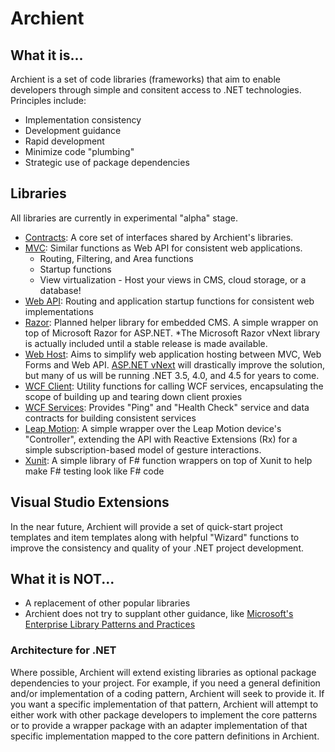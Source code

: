 # Archient

## What it is...

Archient is a set of code libraries (frameworks) that aim to enable developers through simple and consitent access to .NET technologies. Principles include:

  * Implementation consistency
  * Development guidance
  * Rapid development
  * Minimize code "plumbing"
  * Strategic use of package dependencies

## Libraries

All libraries are currently in experimental "alpha" stage.

  * [Contracts](src/Contracts/): A core set of interfaces shared by Archient's libraries.
  * [MVC](src/Web.Mvc/): Similar functions as Web API for consistent web applications.
    * Routing, Filtering, and Area functions
    * Startup functions
    * View virtualization - Host your views in CMS, cloud storage, or a database!
  * [Web API](src/Web.Api/): Routing and application startup functions for consistent web implementations
  * [Razor](src/Razor/): Planned helper library for embedded CMS. A simple wrapper on top of Microsoft Razor for ASP.NET. *The Microsoft Razor vNext library is actually included until a stable release is made available.
  * [Web Host](src/Web.Host/): Aims to simplify web application hosting between MVC, Web Forms and Web API.  [ASP.NET vNext](http://www.asp.net/vnext) will drastically improve the solution, but many of us will be running .NET 3.5, 4.0, and 4.5 for years to come.
  * [WCF Client](src/Services.Clients.WCF/): Utility functions for calling WCF services, encapsulating the scope of building up and tearing down client proxies
  * [WCF Services](src/Services.WCF/): Provides "Ping" and "Health Check" service and data contracts for building consistent services
  * [Leap Motion](src/LeapMotion/): A simple wrapper over the Leap Motion device's "Controller", extending the API with Reactive Extensions (Rx) for a simple subscription-based model of gesture interactions.
  * [Xunit](src/Test.Xunit/): A simple library of F# function wrappers on top of Xunit to help make F# testing look like F# code

## Visual Studio Extensions

In the near future, Archient will provide a set of quick-start project templates and item templates along with helpful "Wizard" functions to improve the consistency and quality of your .NET project development.

## What it is NOT...

  * A replacement of other popular libraries
  * Archient does not try to supplant other guidance, like [Microsoft's Enterprise Library Patterns and Practices](http://pnp.azurewebsites.net/en-us/)

### Architecture for .NET

Where possible, Archient will extend existing libraries as optional package dependencies to your project.  For example, if you need a general definition and/or implementation of a coding pattern, Archient will seek to provide it.  If you want a specific implementation of that pattern, Archient will attempt to either work with other package developers to implement the core patterns or to provide a wrapper package with an adapter implementation of that specific implementation mapped to the core pattern definitions in Archient.